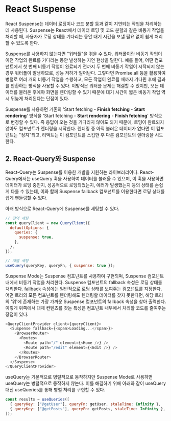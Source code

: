 # React Suspense

React Suspense는 데이터 로딩이나 코드 분할 등과 같이 지연되는 작업을 처리하는 데 사용된다. Suspense는 React에서 데이터 로딩 및 코드 분할과 같은 비동기 작업을 처리할 때, 사용자가 로딩 상태를 기다리는 동안 대기 시간을 보낼 필요 없이 쉽게 처리할 수 있도록 한다.

Suspense를 사용하지 않는다면 "워터풀"을 겪을 수 있다. 워터폴이란 비동기 작업이 이전 작업의 완료를 기다리는 동안 발생하는 지연 현상을 말한다. 예를 들어, 어떤 컴포넌트에서 첫 번째 비동기 작업이 완료되기 전까지 두 번째 비동기 작업이 시작되지 않는 경우 워터폴이 발생하므로, 성능 저하가 일어난다. 그렇다면 Promise.all 등을 활용하여 병렬로 여러 개의 비동기 작업을 수행하고, 모든 작업이 완료될 때까지 기다린 후에 결과를 반환하는 방식을 사용할 수 있다. 이방식은 워터풀 문제는 해결할 수 있지만, 모든 데이터를 불러온 후에야 화면을 렌더링할 수 있기 때문에 대기 시간이 짧은 비동기 작업 역시 뒤늦게 처리된다는 단점이 있다.

Suspense를 사용하면 기존의 'Start fetching - **Finish fetching** - **Start rendering**' 방식을 'Start fetching - **Start rendering** - **Finish fetching**' 방식으로 변경할 수 있다. 즉 응답이 오는 것을 기다리지 않아도 되기 때문에, 로딩이 완료되지 않아도 컴포넌트가 렌더링을 시작한다. 렌더링 중 아직 불러온 데이터가 없다면 이 컴포넌트는 "정지"되고, 리액트는 이 컴포넌트를 스킵한 후 다른 컴포넌트의 렌더링을 시도한다.

## 2. React-Query와 Suspense

React-Query는 Suspense를 이용한 개발을 지원하는 라이브러리이다. React-Query에서는 useQuery 훅을 사용하여 데이터를 불러올 수 있으며, 이 훅을 사용하면 데이터가 로딩 중인지, 성공적으로 로딩되었는지, 에러가 발생했는지 등의 상태를 손쉽게 다룰 수 있는데, 이와 함께 Suspense fallback 컴포넌트를 이용한다면 로딩 상태를 쉽게 핸들링할 수 있다.

아래 방식으로 React-Query에 Suspense를 세팅할 수 있다.

```js
// 전역 세팅
const queryClient = new QueryClient({
  defaultOptions: {
    queries: {
      suspense: true,
    },
  },
});
```

```js
// 개별 세팅
useQuery(queryKey, queryFn, { suspense: true });
```

Suspense Mode는 Suspense 컴포넌트를 사용하여 구현되며, Suspense 컴포넌트 내에서 비동기 작업을 처리한다. Suspense 컴포넌트의 fallback 속성은 로딩 상태를 처리한다. fallback 속성에는 일반적으로 로딩 상태를 보여주는 컴포넌트를 지정한다. 어떤 트리의 모든 컴포넌트를 렌더링해도 렌더링할 데이터를 찾지 못한다면, 해당 트리의 '위'에 존재하는 가장 가까운 Suspense 컴포넌트의 fallback 속성을 찾아 출력한다. 이렇게 위쪽에서 대체 컨텐츠를 찾는 특성은 컴포넌트 내부에서 처리할 코드를 줄여주는 장점이 있다.

```js
<QueryClientProvider client={queryClient}>
  <Suspense fallback={<span>Loading...</span>}>
    <BrowserRouter>
      <Routes>
        <Route path="/" element={<Home />} />
        <Route path="/edit" element={<Edit />} />
      </Routes>
    </BrowserRouter>
  </Suspense>
</QueryClientProvider>
```

useQuery는 기본적으로 병렬적으로 동작하지만 Suspense Mode로 사용하면 useQuery는 병렬적으로 동작하지 않는다. 이를 해결하기 위해 아래와 같이 useQuery 대신 useQueries를 통해 병렬 처리를 구현할 수 있다.

```js
const results = useQueries([
  { queryKey: ["@getUser"], queryFn: getUser, staleTime: Infinity },
  { queryKey: ["@getPosts"], queryFn: getPosts, staleTime: Infinity },
]);
```
